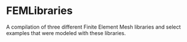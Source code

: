 # FEMLibraries
A compilation of three different Finite Element Mesh libraries and select examples that were modeled with these libraries.
